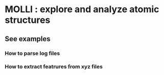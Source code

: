 # MOLLI : explore and analyze atomic structures

## See examples

### How to parse log files
### How to extract featrures from xyz files